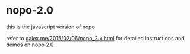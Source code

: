# nopo-2.0
this is the javascript version of nopo

refer to [galex.me/2015/02/06/nopo_2.x.html](https://galex.me/2015/02/06/nopo_2.x.html) for detailed instructions and demos on nopo 2.0
